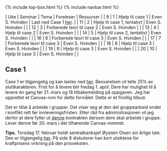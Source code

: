 {% include top-box.html %} <!-- Kode for å inkludere boksen på toppen av siden. Se _config.yml for å gjøre endringer. -->
{% include navbar.html %} <!-- Kode for navigasjonsmeny. Se navbar.html for å gjøre endringer. -->
<!-- Gjør endringer under her -->

| Uke | Seminar | Tema | Foreleser | Ressurser | 
| 9 | 1 | Hjelp til case 1 | Even S. Hvinden | Last ned Case 1 [her](https://www.dropbox.com/s/p4fcefu1vix5ay0/sok1016_case_1.pdf?dl=0). |
| 11 | 2 | Hjelp til case 1, tentativt | Even S. Hvinden |   |
| 12 | 3 | Forberede teori til case 2 | Even S. Hvinden |   |
| 13 | 4 | Hjelp til case 2 | Even S. Hvinden |   |
| 14 | 5 | Hjelp til case 2, tentativt | Even S. Hvinden |   |
| 16 | 6 | Forberede teori til case 3 | Even S. Hvinden |   |
| 17 | 7 | Forberede teori til case 3 | Even S. Hvinden |   |
| 18 | 8 | Hjelp til case 3  | Even S. Hvinden |   |
| 19 | 9 | Hjelp til case 3  | Even S. Hvinden |   |
| 20 | 10 | Hjelp til case 3 | Even S. Hvinden |   |

## Case 1

Case 1 er tilgjengelig og kan lastes ned [her](https://www.dropbox.com/s/p4fcefu1vix5ay0/sok1016_case_1.pdf?dl=0). Besvarelsen vil telle 25% av sluttkarakteren. Frist for å levere blir fredag 1. april. Dere har mulighet til å levere én gang før 21. mars og få tilbakemelding på oppgaven. Jeg har opprettet et Canvas-rom for dette formålet. Dette er et frivillig tilbud.

Det er tillat å arbeide i grupper. Det viser seg at den del gruppearbeid ender i konflikt rett før innleveringsfristen. Etter råd fra administrasjonen vil jeg derfor at dere fyller ut [denne](https://www.dropbox.com/s/kpb0t4vf29ska6m/kontrakt%20gruppearbeid.pdf?dl=0) kontrakten dersom dere skal arbeide i gruppe. Lever denne før 20. mars i det tilhørende Canvas-rommet. 

**Tips.** Torsdag 17. februar holdt sentralbanksjef Øystein Olsen sin årlige tale. Den er tilgjengelig [her](https://www.norges-bank.no/contentassets/e48efa88ad634b0e9d1442b2243f6e7f/arstalen-2022.pdf?v=02/17/2022142725&ft=.pdf). På side 8 diskuterer han kort utsiktene for kraftprisens virkning på den prisveksten.    
